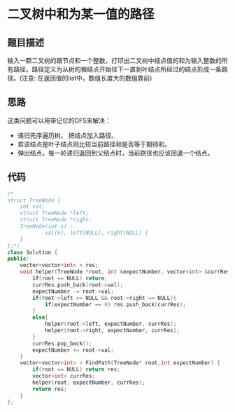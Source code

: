 # 二叉树中和为某一值的路径



## 题目描述

输入一颗二叉树的跟节点和一个整数，打印出二叉树中结点值的和为输入整数的所有路径。路径定义为从树的根结点开始往下一直到叶结点所经过的结点形成一条路径。(注意: 在返回值的list中，数组长度大的数组靠前)



## 思路

这类问题可以用带记忆的DFS来解决：

- 递归先序遍历树， 把结点加入路径。
- 若该结点是叶子结点则比较当前路径和是否等于期待和。
- 弹出结点，每一轮递归返回到父结点时，当前路径也应该回退一个结点。



## 代码

```c++
/*
struct TreeNode {
	int val;
	struct TreeNode *left;
	struct TreeNode *right;
	TreeNode(int x) :
			val(x), left(NULL), right(NULL) {
	}
};*/
class Solution {
public:
    vector<vector<int> > res;
    void helper(TreeNode *root, int &expectNumber, vector<int> &currRes){
        if(root == NULL) return;
        currRes.push_back(root->val);
        expectNumber -= root->val;
        if(root->left == NULL && root->right == NULL){
            if(expectNumber == 0) res.push_back(currRes);
        }
        else{
            helper(root->left, expectNumber, currRes);
            helper(root->right, expectNumber, currRes);
        }
        currRes.pop_back();
        expectNumber += root->val;
    }
    vector<vector<int> > FindPath(TreeNode* root,int expectNumber) {
        if(root == NULL) return res;
        vector<int> currRes;
        helper(root, expectNumber, currRes);
        return res;
    }
};
```

